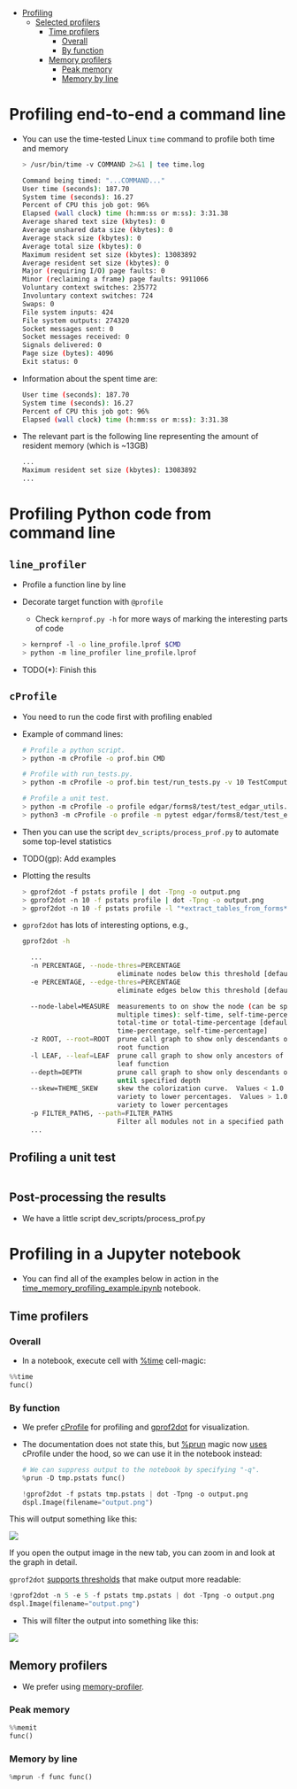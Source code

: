 <!--ts-->
   * [Profiling](#profiling)
      * [Selected profilers](#selected-profilers)
         * [Time profilers](#time-profilers)
            * [Overall](#overall)
            * [By function](#by-function)
         * [Memory profilers](#memory-profilers)
            * [Peak memory](#peak-memory)
            * [Memory by line](#memory-by-line)

<!--te-->

# Profiling end-to-end a command line

- You can use the time-tested Linux `time` command to profile both time and
  memory

  ```bash
  > /usr/bin/time -v COMMAND 2>&1 | tee time.log

  Command being timed: "...COMMAND..."
  User time (seconds): 187.70
  System time (seconds): 16.27
  Percent of CPU this job got: 96%
  Elapsed (wall clock) time (h:mm:ss or m:ss): 3:31.38
  Average shared text size (kbytes): 0
  Average unshared data size (kbytes): 0
  Average stack size (kbytes): 0
  Average total size (kbytes): 0
  Maximum resident set size (kbytes): 13083892
  Average resident set size (kbytes): 0
  Major (requiring I/O) page faults: 0
  Minor (reclaiming a frame) page faults: 9911066
  Voluntary context switches: 235772
  Involuntary context switches: 724
  Swaps: 0
  File system inputs: 424
  File system outputs: 274320
  Socket messages sent: 0
  Socket messages received: 0
  Signals delivered: 0
  Page size (bytes): 4096
  Exit status: 0
  ```

- Information about the spent time are:
  ```bash
  User time (seconds): 187.70
  System time (seconds): 16.27
  Percent of CPU this job got: 96%
  Elapsed (wall clock) time (h:mm:ss or m:ss): 3:31.38
  ```

- The relevant part is the following line representing the amount of resident
  memory (which is ~13GB)
  ```bash
  ...
  Maximum resident set size (kbytes): 13083892
  ...
  ```

# Profiling Python code from command line

## `line_profiler`
- Profile a function line by line
- Decorate target function with `@profile`
  - Check `kernprof.py -h` for more ways of marking the interesting parts of
    code
  ```bash
  > kernprof -l -o line_profile.lprof $CMD
  > python -m line_profiler line_profile.lprof
  ```

- TODO(*): Finish this

## `cProfile`
- You need to run the code first with profiling enabled

- Example of command lines:
  ```bash
  # Profile a python script.
  > python -m cProfile -o prof.bin CMD

  # Profile with run_tests.py.
  > python -m cProfile -o prof.bin test/run_tests.py -v 10 TestComputeDerivedFeatures2.test3

  # Profile a unit test.
  > python -m cProfile -o profile edgar/forms8/test/test_edgar_utils.py
  > python3 -m cProfile -o profile -m pytest edgar/forms8/test/test_edgar_utils.py::TestExtractTablesFromForms::test_table_extraction_example_2
  ```

- Then you can use the script `dev_scripts/process_prof.py` to automate some
  top-level statistics

- TODO(gp): Add examples

- Plotting the results

  ```bash
  > gprof2dot -f pstats profile | dot -Tpng -o output.png
  > gprof2dot -n 10 -f pstats profile | dot -Tpng -o output.png
  > gprof2dot -n 10 -f pstats profile -l "*extract_tables_from_forms*" | dot -Tpng -o output.png
  ```

- `gprof2dot` has lots of interesting options, e.g.,
  ```bash
  gprof2dot -h

    ...
    -n PERCENTAGE, --node-thres=PERCENTAGE
                          eliminate nodes below this threshold [default: 0.5]
    -e PERCENTAGE, --edge-thres=PERCENTAGE
                          eliminate edges below this threshold [default: 0.1]

    --node-label=MEASURE  measurements to on show the node (can be specified
                          multiple times): self-time, self-time-percentage,
                          total-time or total-time-percentage [default: total-
                          time-percentage, self-time-percentage]
    -z ROOT, --root=ROOT  prune call graph to show only descendants of specified
                          root function
    -l LEAF, --leaf=LEAF  prune call graph to show only ancestors of specified
                          leaf function
    --depth=DEPTH         prune call graph to show only descendants or ancestors
                          until specified depth
    --skew=THEME_SKEW     skew the colorization curve.  Values < 1.0 give more
                          variety to lower percentages.  Values > 1.0 give less
                          variety to lower percentages
    -p FILTER_PATHS, --path=FILTER_PATHS
                          Filter all modules not in a specified path
    ...
  ```




## Profiling a unit test

```bash
```

## Post-processing the results

- We have a little script
  dev_scripts/process_prof.py

# Profiling in a Jupyter notebook

- You can find all of the examples below in action in the
  [time_memory_profiling_example.ipynb](https://github.com/alphamatic/amp/blob/master/core/notebooks/time_memory_profiling_example.ipynb)
  notebook.

## Time profilers

### Overall

- In a notebook, execute cell with
[%time](https://ipython.readthedocs.io/en/stable/interactive/magics.html#magic-time)
cell-magic:

```python
%%time
func()
```

### By function

- We prefer
[cProfile](https://docs.python.org/2/library/profile.html#module-cProfile) for
profiling and [gprof2dot](https://github.com/jrfonseca/gprof2dot) for
visualization.

- The documentation does not state this, but
[%prun](https://github.com/ipython/ipython/blob/master/IPython/core/magics/execution.py#L22)
magic now
[uses](https://github.com/ipython/ipython/blob/master/IPython/core/magics/execution.py#L22)
cProfile under the hood, so we can use it in the notebook instead:

  ```python
  # We can suppress output to the notebook by specifying "-q".
  %prun -D tmp.pstats func()

  !gprof2dot -f pstats tmp.pstats | dot -Tpng -o output.png
  dspl.Image(filename="output.png")
  ```

This will output something like this:

![](img/gprof2dot_output1.png)

If you open the output image in the new tab, you can zoom in and look at the
graph in detail.

`gprof2dot`
[supports thresholds](https://github.com/jrfonseca/gprof2dot#documentation)
that make output more readable:
```python
!gprof2dot -n 5 -e 5 -f pstats tmp.pstats | dot -Tpng -o output.png
dspl.Image(filename="output.png")
```

- This will filter the output into something like this:

![](img/gprof2dot_output2.png)

## Memory profilers

- We prefer using [memory-profiler](https://github.com/pythonprofilers/memory_profiler).

### Peak memory

```python
%%memit
func()
```

### Memory by line

```python
%mprun -f func func()
```

